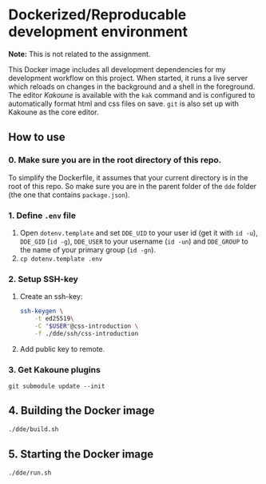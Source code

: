 # Dockerized/Reproducable development environment

**Note:** This is not related to the assignment.

This Docker image includes all development dependencies for my development
workflow on this project. When started, it runs a live server which reloads on
changes in the background and a shell in the foreground. The editor *Kakoune*
is available with the `kak` command and is configured to automatically format
html and css files on save. `git` is also set up with Kakoune as the core
editor.

## How to use

### 0. Make sure you are in the root directory of this repo.

To simplify the Dockerfile, it assumes that your current directory is in the
root of this repo. So make sure you are in the parent folder of the `dde`
folder (the one that contains `package.json`).

### 1. Define `.env` file

1. Open `dotenv.template` and set `DDE_UID` to your user id (get it with
`id -u`), `DDE_GID` (`id -g`), `DDE_USER` to your username (`id -un`) and
`DDE_GROUP` to the name of your primary group (`id -gn`).
2. `cp dotenv.template .env`

### 2. Setup SSH-key

1. Create an ssh-key:
   ```bash
   ssh-keygen \
       -t ed25519\
       -C "$USER"@css-introduction \
       -f ./dde/ssh/css-introduction
   ```
2. Add public key to remote.

### 3. Get Kakoune plugins

`git submodule update --init`

## 4. Building the Docker image

```bash
./dde/build.sh
```

## 5. Starting the Docker image

```bash
./dde/run.sh
```
